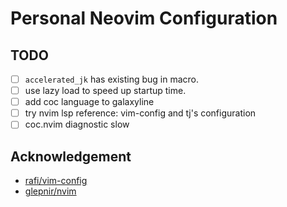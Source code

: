 # Personal Neovim Configuration

## TODO

- [ ] `accelerated_jk` has existing bug in macro.
- [ ] use lazy load to speed up startup time.
- [ ] add coc language to galaxyline
- [ ] try nvim lsp reference: vim-config and tj's configuration
- [ ] coc.nvim diagnostic slow

## Acknowledgement

- [rafi/vim-config](https://github.com/rafi/vim-config)
- [glepnir/nvim](https://github.com/glepnir/nvim)
